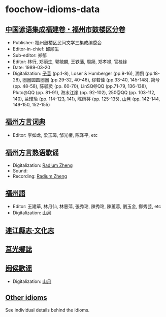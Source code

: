 # foochow-idioms-data

## [中国谚语集成福建卷・福州市鼓楼区分卷](https://github.com/MindongLab/foochow-idioms-data/blob/master/中国谚语集成福建卷・福州市鼓楼区分卷.csv)
- Publisher: 福州鼓楼区民间文学三集成编委会
- Editor-in-chief: 邱顺生
- Sub-editor: 郑郁
- Editor: 林行, 郑丽生, 郭毓麟, 王铁藩, 周简, 郑孝禄, 官桂铨
- Date: 1989-03-20
- Digitalization: [子善](https://github.com/DDFShanyu) (pp.1-8), Loser & Humberger (pp.9-16), 溯朔 (pp.18-28), 圈圈圆圆圈圈 (pp.29-32, 40-46), 缪若佳 (pp.33-40, 145-148), 简兮 (pp. 48-58), 陈毓灵 (pp. 60-70), LinSQ@QQ (pp.71-79, 136-138), Pluto@QQ (pp. 81-91), 海水江崖 (pp. 92-102), 250@QQ (pp. 103-112, 140), 兰瑾瑜 (pp. 114-123, 141), 陈雨芬 (pp. 125-135), [山月](https://github.com/Guanchishan) (pp. 142-144, 149-150, 152-155)

## [福州方言词典](https://github.com/MindongLab/foochow-idioms-data/blob/master/福州方言词典.%201994.tsv)
- Editor: 李如龙, 梁玉璋, 邹光椿, 陈泽平, etc

## [福州方言熟语歌谣](https://github.com/MindongLab/foochow-idioms-data/blob/master/福州方言熟语歌谣.csv)
- Digitalization: [Radium Zheng](https://github.com/ztl8702)
- Sound: 
- Recording: [Radium Zheng](https://github.com/ztl8702)

## [福州語](https://github.com/MindongLab/foochow-idioms-data/blob/master/福州語.tsv)
- Editor: 王建華, 林月仙, 林惠萍, 張秀玲, 陳秀玲, 陳蕙蓉, 劉玉金, 鄭秀芸, etc
- Digitalization: [山月](https://github.com/Guanchishan)

## [連江縣志·文化志](https://github.com/MindongLab/foochow-idioms-data/blob/master/連江縣志·文化志.csv)

## [莒光鄉誌](https://github.com/MindongLab/foochow-idioms-data/blob/master/莒光鄉誌.csv)

## [闽侯歌谣](https://github.com/MindongLab/foochow-idioms-data/blob/master/闽侯歌谣.csv)
- Digitalization: [山月](https://github.com/Guanchishan)

## [Other idioms](https://github.com/MindongLab/foochow-idioms-data/blob/master/other%20idioms.tsv)
See individual details behind the idioms.

